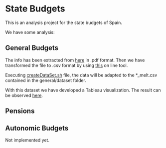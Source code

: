 # State Budgets

This is an analysis project for the state budgets of Spain.

We have some analysis:

## General Budgets
The info has been extracted from [here](https://www.sepg.pap.hacienda.gob.es/sitios/sepg/es-ES/Presupuestos/DocumentacionEstadisticas/Estadisticas/Paginas/Estadisticas.aspx) in .pdf format. Then we have transformed the file to .csv format by using [this](https://convertio.co/es/pdf-csv/) on line tool.

Executing [createDataSet.sh](general/createDataSet.sh) file, the data will be adapted to the *_melt.csv contained in the general/dataset folder.

With this dataset we have developed a Tableau visualization. The result can be observed [here](https://public.tableau.com/profile/gior6119#!/vizhome/Presupuestos_16029571731530/Historia1).

## Pensions

## Autonomic Budgets
Not implemented yet.

 

